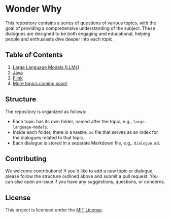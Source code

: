 # Wonder Why

This repository contains a series of questions of various topics, with the goal of providing a comprehensive understanding of the subject. These dialogues are designed to be both engaging and educational, helping people and enthusiasts dive deeper into each topic.

## Table of Contents

1. [Large Language Models (LLMs)](large-language-models/README.md)
2. [Java](java/README.md)
3. [Flink](flink/README.md)
4. [More topics coming soon!](./)

## Structure

The repository is organized as follows:

- Each topic has its own folder, named after the topic, e.g., `large-language-models`.
- Inside each folder, there is a `README.md` file that serves as an index for the dialogues related to that topic.
- Each dialogue is stored in a separate Markdown file, e.g., `dialogue.md`.

## Contributing

We welcome contributions! If you'd like to add a new topic or dialogue, please follow the structure outlined above and submit a pull request. You can also open an issue if you have any suggestions, questions, or concerns.

## License

This project is licensed under the [MIT License](./LICENSE).
